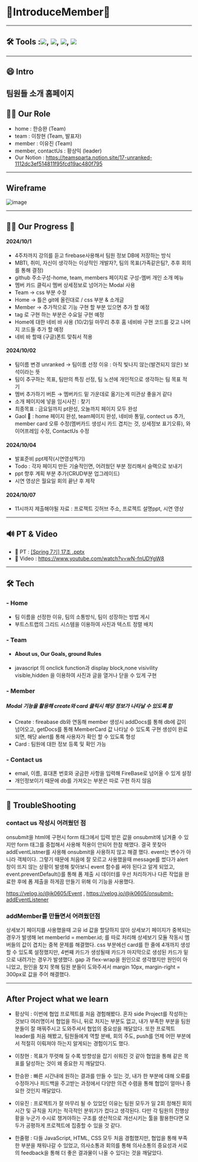 # 🎉IntroduceMember🎉
---
## 🛠️  Tools :<img src="https://img.shields.io/badge/HTML5-E34F26?style=flat-square&logo=html5&logoColor=white"/>, <img src="https://img.shields.io/badge/Visual Studio-5C2D91?style=flat-square&logo=Visual Studio&logoColor=white"/>, <img src="https://img.shields.io/badge/Firebase-DD2C00?style=flat-square&logo=Firebase&logoColor=black"/>, <img src="https://img.shields.io/badge/jQuery-0769AD?style=flat-square&logo=jQuery&logoColor=black"/> 
---
## 😄 Intro
팀원들 소개 홈페이지 
---
## 👨‍💻 Our Role 
- home : 한승완 (Team)
- team : 이창현 (Team, 발표자)
- member : 이유진 (Team)
- member, contactUs : 황상익 (leader)
- Our Notion : <a href>https://teamsparta.notion.site/17-unranked-1112dc3ef514811f95fcd19ac480f795 </a>
---
## Wireframe
![image](https://github.com/user-attachments/assets/0b72f3ca-4c5a-48ed-a0e5-3d7846b372cd)

---
## 👨‍💻 Our Progress 🥅

#### 2024/10/1 
- 4주차까지 강의를 듣고 firebase사용해서 팀원 정보 DB에 저장하는 방식
- MBTI, 취미, 자신이 생각하는 이상적인 개발자?, 팀의 목표(가족같은팀?, 추후 회의를 통해 결정)
- github 주소구성-home, team, members 페이지로 구성-멤버 개인 소개 메뉴
- 멤버 카드 클릭시 멤버 상세정보로 넘어가는 Modal 사용
- Team → css 부분 수정 
- Home → 틀은 git에 올린대로 / css 부분 & 소개글 
- Member → 추가적으로 기능 구현 할 부분 있으면 추가 할 예정
- <a>tag 로 구현 하는 부분은 수요일 구현 예정 
- Home에 대한 네비 바 사용 (10/2)일 마무리 추후 홈 네비바 구현 코드를 갖고 나머지 코드들 추가 할 예정 
- 네비 바 할때 (구글)폰트 맞춰서 적용

#### 2024/10/02
- 팀이름 변경 unranked → 팀이름 선정 이유 : 아직 빛나지 않는(발견되지 않은) 보석이라는 뜻
- 팀이 추구하는 목표, 팀만의 특징 선정, 팀 노션에 개인적으로 생각하는 팀 목표 적기
- 멤버 추가하기 버튼 → 멤버카드 밑 가운데로 옮기는게 미관상 좋을거 같다
- 소개 페이지에 넣을 임시사진 : 찾기
- 최종목표 : 금요일까지 pt완성, 오늘까지 페이지 모두 완성
- Gaol 🥅 : home 페이지 완성, team페이지 완성, 네비바 통일, contect us 추가, member card 오류 수정(멤버카드 생성시 카드 겹치는 것, 상세정보 표기오류), 와이어프레임 수정, ContactUs 수정

#### 2024/10/04
- 발표준비 ppt제작(시연영상찍기)
- Todo : 각자 페이지 만든 기술적인면, 어려웠던 부분 정리해서 슬랙으로 보내기
- ppt 향후 계획 부분 추가(CRUD부분 업그레이드)
- 시연 영상은 월요일 회의 끝난 후 제작

#### 2024/10/07
- 11시까지 제출해야될 자료 : 프로젝트 깃허브 주소, 프로젝트 설명ppt, 시연 영상
---
## 🔊 PT & Video 
- 📢 PT : [[Spring 7기] 17조  .pptx](https://github.com/user-attachments/files/17271519/Spring.7.17.pptx)
- 🎥 Video : https://www.youtube.com/watch?v=wN-fnUDYgW8
---
## 🛠️ Tech
### - Home 
  - 팀 이름을 선정한 이유, 팀의 소통방식, 팀이 성장하는 방법 게시
  - 부트스트랩의 그리드 시스템을 이용하여 사진과 텍스트 정렬 배치
### - Team 
  - #### About us, Our Goals, ground Rules
  - javascript 의 onclick function과 display block,none visivility visible,hidden 을 이용하여 사진과 글을 열거나 닫을 수 있게 구현
### - Member 
  ##### Modal 기능을 활용해 create와 card 클릭시 해당 정보가 나타날 수 있도록 함
  - Create : fireabase db와 연동해 member 생성시 addDocs를 통해 db에 값이 넘어오고, getDocs를 통해 MemberCard 값 나타날 수 있도록 구현
             생성이 완료 되면, 해당 alert를 통해 사용자가 확인 할 수 있도록 형성 
  - Card : 팀원에 대한 정보 등록 및 확인 가능
### - Contact us 
  - email, 이름, 휴대폰 번호와 궁금한 사항을 입력해 FireBase로 넘어올 수 있게 설정 
  - 개인정보이기 때문에 db를 가져오는 부분은 따로 구현 하지 않음 
--- 
## 🥵 TroubleShooting 
### contact us 작성시 어려웠던 점

onsubmit을 html에 구현시 form 태그에서 입력 받은 값을 onsubmit에 넘겨줄 수 있지만 form 태그를 중첩해서 사용해 적용이 안되어 한참 해맸다.
결국 못찾아 addEventListner를 사용해 onsubmit을 사용하지 않고 해결 했다.
event는 변수가 아니라 객체이다. 그렇기 때문에 처음에 잘 모르고 사용했을때 message를 썼다가 alert창이 뜨지 않는 상황이 발생해 찾아보니 event 함수를 써야 된다고 알게 되었고, event.preventDefault()를 통해 폼 제출 시 데이터를 우선 처리하거나 다른 작업을 완료한 후에 폼 제출을 하게끔 만들기 위해 이 기능을 사용했다.
 
<a href>https://velog.io/@ik0605/Event</a> , <a href>https://velog.io/@ik0605/onsubmit-addEventListener</a> 

### addMember를 만들면서 어려웠던점

상세보기 페이지를 사용했을때 고유 id 값을 할당하지 않아 상세보기 페이지가 중복되는 경우가 발생해  let memberId = member.id; 를 따로 처리해 상세보기 모듈 작동시 멤버들의 값이 겹치는 중복 문제를 해결했다.
css 부분에선 card를 한 줄에 4개까지 생성할 수 있도록 설정했지만, 4번쨰 카드가 생성될때 카드가 마지막으로 생성된 카드가 밑으로 내려가는 경우가 발생했다. gap 과 flex-wrap을 원인으로 생각했지만 원인이 아니었고, 원인을 찾지 못해 팀원 분들이 도와주셔서 margin 10px, margin-right = 300px로  값을 주어 해결했다.

--- 
## After Project what we learn 
- 황상익 : 이번에 협업 프로젝트를 처음 경험해봤다. 혼자 side Project를 작성하는 것보다 여러명이서 협업을 하니, 뒤로 처지는 부분도 없고, 내가 부족한 부분을 팀원 분들이 잘 매꿔주시고 도와주셔서 협업의 중요성을 깨달았다. 또한 프로젝트 leader를 처음 해봤고, 팀원들에게 역할 분배, 회의 주도, push를 언제 어떤 부분에서 적절히 이뤄져야 하는지 알게되는 경험이기도 했다.
  
- 이창현 : 목표가 뚜렷해 질 수록 방향성을 잡기 쉬워진 것 같아 협업을 통해 같은 목표를 달성하는 것이 왜 중요한 지 깨달았다.

- 한승완 : 빠른 시간내에 원하는 결과를 만들 수 있는 것, 내가 한 부분에 대해 오류를 수정하거나 피드백을 주고받는 과정에서 다양한 의견 수렴을 통해 협업이 얼마나 중요한 것인지 깨달았다.

- 이유진 : 프로젝트가 잘 마무리 될 수 있었던 이유는 팀원 모두가 일 2회 정해진 회의시간 및 규칙을 지키는 적극적인 분위기가 컸다고 생각된다. 다만 각 팀원의 진행상황을 누군가 수시로 챙겨야하는 구조를 생산적으로 개선시키는 툴을 활용한다면 모두가 공평하게 프로젝트에 집중할 수 있을 것 같다.

- 한줄평 : 다들 JavaScript, HTML, CSS 모두 처음 경험했지만, 협업을 통해 부족한 부분을 채워나갈 수 있었고, 의사소통과 회의를 통해 의사소통의 중요성과 서로의 feedback을 통해 더 좋은 결과물이 나올 수 있다는 것을 깨달았다.

  
